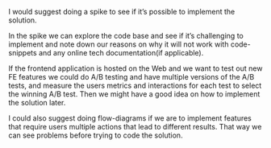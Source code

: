 I would suggest doing a spike to see if it’s possible to implement the solution.

In the spike we can explore the code base and see if it’s challenging to implement and note down our reasons on why it will not work with code-snippets and any online tech documentation(if applicable).

If the frontend application is hosted on the Web and we want to test out new FE features we could do A/B testing and have multiple versions of the A/B tests, and measure the users metrics and interactions for each test to select the winning A/B test.
Then we might have a good idea on how to implement the solution later.

I could also suggest doing flow-diagrams if we are to implement features that require users multiple actions that lead to different results. That way we can see problems before trying to code the solution.
